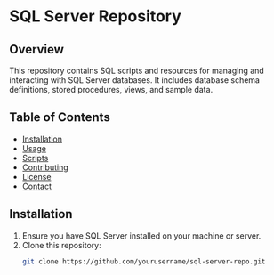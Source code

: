 # SQL Server Repository

## Overview

This repository contains SQL scripts and resources for managing and interacting with SQL Server databases. It includes database schema definitions, stored procedures, views, and sample data.

## Table of Contents

- [Installation](#installation)
- [Usage](#usage)
- [Scripts](#scripts)
- [Contributing](#contributing)
- [License](#license)
- [Contact](#contact)

## Installation

1. Ensure you have SQL Server installed on your machine or server.
2. Clone this repository:
   ```bash
   git clone https://github.com/yourusername/sql-server-repo.git
